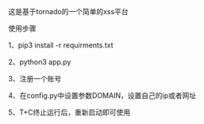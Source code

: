 这是基于tornado的一个简单的xss平台

使用步骤

1、pip3 install -r requirments.txt

2、python3 app.py

3、注册一个账号

4、在config.py中设置参数DOMAIN，设置自己的ip或者网址

5、T+C终止运行后，重新启动即可使用

